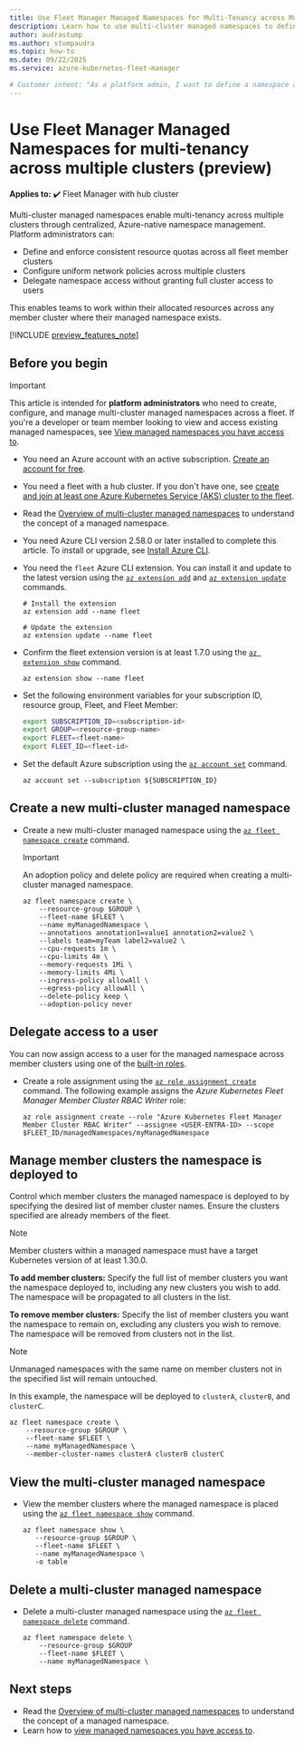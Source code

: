 ```yaml
---
title: Use Fleet Manager Managed Namespaces for Multi-Tenancy across Multiple Clusters.
description: Learn how to use multi-cluster managed namespaces to define resource quotas and network policies, and how to delegate user access for namespaces on multiple clusters.
author: audrastump
ms.author: stumpaudra
ms.topic: how-to
ms.date: 09/22/2025
ms.service: azure-kubernetes-fleet-manager

# Customer intent: "As a platform admin, I want to define a namespace and deploy it across selected fleet clusters so I can delegate application teams access to resources on any cluster where the namespace exists."
---
```

# Use Fleet Manager Managed Namespaces for multi-tenancy across multiple clusters (preview)

**Applies to:** :heavy_check_mark: Fleet Manager with hub cluster

Multi-cluster managed namespaces enable multi-tenancy across multiple clusters through centralized, Azure-native namespace management. Platform administrators can:

* Define and enforce consistent resource quotas across all fleet member clusters
* Configure uniform network policies across multiple clusters
* Delegate namespace access without granting full cluster access to users

This enables teams to work within their allocated resources across any member cluster where their managed namespace exists.

[!INCLUDE [preview_features_note](./includes/preview/preview-callout.md)]

## Before you begin

> [!IMPORTANT]
> This article is intended for **platform administrators** who need to create, configure, and manage multi-cluster managed namespaces across a fleet. If you're a developer or team member looking to view and access existing managed namespaces, see [View managed namespaces you have access to](./howto-managed-namespaces-access.md).
- You need an Azure account with an active subscription. [Create an account for free](https://azure.microsoft.com/free/?WT.mc_id=A261C142F).
- You need a fleet with a hub cluster. If you don't have one, see [create and join at least one Azure Kubernetes Service (AKS) cluster to the fleet](./quickstart-create-fleet-and-members.md).
- Read the [Overview of multi-cluster managed namespaces](./concepts-fleet-managed-namespace.md) to understand the concept of a managed namespace.
- You need Azure CLI version 2.58.0 or later installed to complete this article. To install or upgrade, see [Install Azure CLI][az-aks-install-cli].
- You need the `fleet` Azure CLI extension. You can install it and update to the latest version using the [`az extension add`](/cli/azure/extension#az-extension-add) and [`az extension update`](/cli/azure/extension#az-extension-update) commands.
	
    ```azurecli-interactive
    # Install the extension
    az extension add --name fleet
	
    # Update the extension
    az extension update --name fleet
    ```
- Confirm the fleet extension version is at least 1.7.0 using the [`az extension show`](/cli/azure/extension#az-extension-show) command.
	
    ```azurecli-interactive
    az extension show --name fleet
    ```
- Set the following environment variables for your subscription ID, resource group, Fleet, and Fleet Member:
    ```bash
    export SUBSCRIPTION_ID=<subscription-id>
    export GROUP=<resource-group-name>
    export FLEET=<fleet-name>
    export FLEET_ID=<fleet-id>
    ```
- Set the default Azure subscription using the [`az account set`][az-account-set] command.
	
    ```azurecli-interactive
    az account set --subscription ${SUBSCRIPTION_ID}
    ```

## Create a new multi-cluster managed namespace 
- Create a new multi-cluster managed namespace using the [`az fleet namespace create`](/cli/azure/fleet/namespace#az-fleet-namespace-create) command.
    > [!IMPORTANT]
    > An adoption policy and delete policy are required when creating a multi-cluster managed namespace.
    ```azurecli-interactive
    az fleet namespace create \
        --resource-group $GROUP \
        --fleet-name $FLEET \
        --name myManagedNamespace \ 
        --annotations annotation1=value1 annotation2=value2 \
        --labels team=myTeam label2=value2 \
        --cpu-requests 1m \
        --cpu-limits 4m \
        --memory-requests 1Mi \
        --memory-limits 4Mi \
        --ingress-policy allowAll \
        --egress-policy allowAll \
        --delete-policy keep \
        --adoption-policy never
    ```

## Delegate access to a user

You can now assign access to a user for the managed namespace across member clusters using one of the [built-in roles](./concepts-fleet-managed-namespace.md#multi-cluster-managed-namespace-built-in-roles).

- Create a role assignment using the [`az role assignment create`](/cli/azure/role/assignment#az-role-assignment-create) command. The following example assigns the _Azure Kubernetes Fleet Manager Member Cluster RBAC Writer_ role:

    ```azurecli-interactive
    az role assignment create --role "Azure Kubernetes Fleet Manager Member Cluster RBAC Writer" --assignee <USER-ENTRA-ID> --scope $FLEET_ID/managedNamespaces/myManagedNamespace
    ```

## Manage member clusters the namespace is deployed to
Control which member clusters the managed namespace is deployed to by specifying the desired list of member cluster names. Ensure the clusters specified are already members of the fleet.

> [!NOTE]
> Member clusters within a managed namespace must have a target Kubernetes version of at least 1.30.0.

**To add member clusters:**
Specify the full list of member clusters you want the namespace deployed to, including any new clusters you wish to add. The namespace will be propagated to all clusters in the list.

**To remove member clusters:**
Specify the list of member clusters you want the namespace to remain on, excluding any clusters you wish to remove. The namespace will be removed from clusters not in the list. 

> [!NOTE]
> Unmanaged namespaces with the same name on member clusters not in the specified list will remain untouched.

In this example, the namespace will be deployed to `clusterA`, `clusterB`, and `clusterC`.

```azurecli-interactive
az fleet namespace create \
    --resource-group $GROUP \
    --fleet-name $FLEET \
    --name myManagedNamespace \
    --member-cluster-names clusterA clusterB clusterC
```

## View the multi-cluster managed namespace

- View the member clusters where the managed namespace is placed using the [`az fleet namespace show`](/cli/azure/fleet/namespace#az-fleet-namespace-show) command.

    ```azurecli-interactive
    az fleet namespace show \
       --resource-group $GROUP \
       --fleet-name $FLEET \
       --name myManagedNamespace \
       -o table
    ```

## Delete a multi-cluster managed namespace

- Delete a multi-cluster managed namespace using the [`az fleet namespace delete`](/cli/azure/fleet/namespace#az-fleet-namespace-delete) command.

    ```azurecli-interactive
    az fleet namespace delete \
        --resource-group $GROUP
        --fleet-name $FLEET \
        --name myManagedNamespace \
    ```

## Next steps
- Read the [Overview of multi-cluster managed namespaces](./concepts-fleet-managed-namespace.md) to understand the concept of a managed namespace.
- Learn how to [view managed namespaces you have access to](./howto-managed-namespaces-access.md).

<!-- INTERNAL LINKS -->
[az-aks-install-cli]: /cli/azure/aks#az-aks-install-cli
[az-extension-update]: /cli/azure/extension#az-extension-update
[az-account-set]: /cli/azure/account#az_account_set